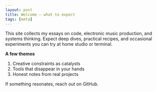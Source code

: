 ```yaml
---
layout: post
title: Welcome — what to expect
tags: [meta]
---
```


This site collects my essays on code, electronic music production, and systems thinking.
Expect deep dives, practical recipes, and occasional experiments you can try at home studio or terminal.

**A few themes**
1. Creative constraints as catalysts
2. Tools that disappear in your hands
3. Honest notes from real projects

If something resonates, reach out on GitHub.
